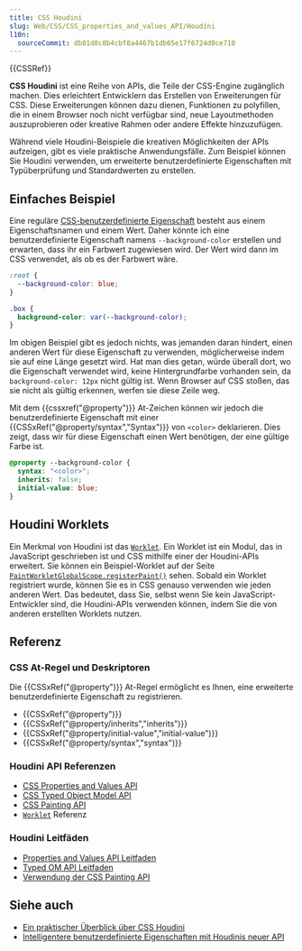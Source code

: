 ```yaml
---
title: CSS Houdini
slug: Web/CSS/CSS_properties_and_values_API/Houdini
l10n:
  sourceCommit: db01d0c8b4cbf8a4467b1db65e17f6724d0ce710
---
```


{{CSSRef}}

**CSS Houdini** ist eine Reihe von APIs, die Teile der CSS-Engine zugänglich machen. Dies erleichtert Entwicklern das Erstellen von Erweiterungen für CSS. Diese Erweiterungen können dazu dienen, Funktionen zu polyfillen, die in einem Browser noch nicht verfügbar sind, neue Layoutmethoden auszuprobieren oder kreative Rahmen oder andere Effekte hinzuzufügen.

Während viele Houdini-Beispiele die kreativen Möglichkeiten der APIs aufzeigen, gibt es viele praktische Anwendungsfälle. Zum Beispiel können Sie Houdini verwenden, um erweiterte benutzerdefinierte Eigenschaften mit Typüberprüfung und Standardwerten zu erstellen.

## Einfaches Beispiel

Eine reguläre [CSS-benutzerdefinierte Eigenschaft](/de/docs/Web/CSS/--*) besteht aus einem Eigenschaftsnamen und einem Wert. Daher könnte ich eine benutzerdefinierte Eigenschaft namens `--background-color` erstellen und erwarten, dass ihr ein Farbwert zugewiesen wird. Der Wert wird dann im CSS verwendet, als ob es der Farbwert wäre.

```css
:root {
  --background-color: blue;
}

.box {
  background-color: var(--background-color);
}
```

Im obigen Beispiel gibt es jedoch nichts, was jemanden daran hindert, einen anderen Wert für diese Eigenschaft zu verwenden, möglicherweise indem sie auf eine Länge gesetzt wird. Hat man dies getan, würde überall dort, wo die Eigenschaft verwendet wird, keine Hintergrundfarbe vorhanden sein, da `background-color: 12px` nicht gültig ist. Wenn Browser auf CSS stoßen, das sie nicht als gültig erkennen, werfen sie diese Zeile weg.

Mit dem {{cssxref("@property")}} At-Zeichen können wir jedoch die benutzerdefinierte Eigenschaft mit einer {{CSSxRef("@property/syntax","Syntax")}} von `<color>` deklarieren. Dies zeigt, dass wir für diese Eigenschaft einen Wert benötigen, der eine gültige Farbe ist.

```css
@property --background-color {
  syntax: "<color>";
  inherits: false;
  initial-value: blue;
}
```

## Houdini Worklets

Ein Merkmal von Houdini ist das [`Worklet`](/de/docs/Web/API/Worklet). Ein Worklet ist ein Modul, das in JavaScript geschrieben ist und CSS mithilfe einer der Houdini-APIs erweitert. Sie können ein Beispiel-Worklet auf der Seite [`PaintWorkletGlobalScope.registerPaint()`](/de/docs/Web/API/PaintWorkletGlobalScope/registerPaint) sehen. Sobald ein Worklet registriert wurde, können Sie es in CSS genauso verwenden wie jeden anderen Wert. Das bedeutet, dass Sie, selbst wenn Sie kein JavaScript-Entwickler sind, die Houdini-APIs verwenden können, indem Sie die von anderen erstellten Worklets nutzen.

## Referenz

### CSS At-Regel und Deskriptoren

Die {{CSSxRef("@property")}} At-Regel ermöglicht es Ihnen, eine erweiterte benutzerdefinierte Eigenschaft zu registrieren.

- {{CSSxRef("@property")}}
- {{CSSxRef("@property/inherits","inherits")}}
- {{CSSxRef("@property/initial-value","initial-value")}}
- {{CSSxRef("@property/syntax","syntax")}}

### Houdini API Referenzen

- [CSS Properties and Values API](/de/docs/Web/API/CSS_Properties_and_Values_API)
- [CSS Typed Object Model API](/de/docs/Web/API/CSS_Typed_OM_API)
- [CSS Painting API](/de/docs/Web/API/CSS_Painting_API)
- [`Worklet`](/de/docs/Web/API/Worklet) Referenz

### Houdini Leitfäden

- [Properties and Values API Leitfaden](/de/docs/Web/API/CSS_Properties_and_Values_API/guide)
- [Typed OM API Leitfaden](/de/docs/Web/API/CSS_Typed_OM_API/Guide)
- [Verwendung der CSS Painting API](/de/docs/Web/API/CSS_Painting_API/Guide)

## Siehe auch

- [Ein praktischer Überblick über CSS Houdini](https://www.smashingmagazine.com/2020/03/practical-overview-css-houdini/)
- [Intelligentere benutzerdefinierte Eigenschaften mit Houdinis neuer API](https://web.dev/articles/css-props-and-vals)
